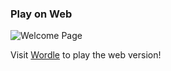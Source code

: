 ### Play on Web


![Welcome Page](https://user-images.githubusercontent.com/19289518/162013788-922169f7-e85d-408d-9ceb-10d49f04ac50.png)


Visit [Wordle](https://ajaykrsna.github.io/flutter-wordle-game/#/) to play the web version!
